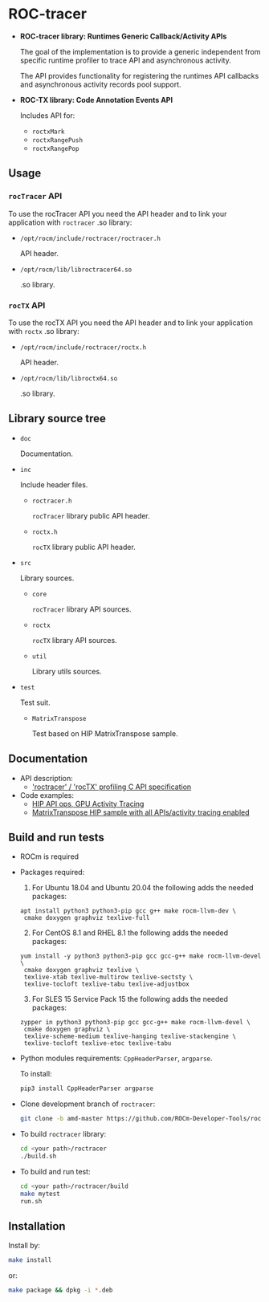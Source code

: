 # ROC-tracer

- **ROC-tracer library: Runtimes Generic Callback/Activity APIs**

  The goal of the implementation is to provide a generic independent from specific runtime profiler to trace API and asynchronous activity.

  The API provides functionality for registering the runtimes API callbacks and asynchronous activity records pool support.

- **ROC-TX library: Code Annotation Events API**

  Includes API for:

  - `roctxMark`
  - `roctxRangePush`
  - `roctxRangePop`

## Usage

### `rocTracer` API

To use the rocTracer API you need the API header and to link your application with `roctracer` .so library:

- `/opt/rocm/include/roctracer/roctracer.h`

  API header.

- `/opt/rocm/lib/libroctracer64.so`

  .so library.

### `rocTX` API

To use the rocTX API you need the API header and to link your application with `roctx` .so library:

- `/opt/rocm/include/roctracer/roctx.h`

  API header.

- `/opt/rocm/lib/libroctx64.so`

  .so library.

## Library source tree

- `doc`

  Documentation.

- `inc`

  Include header files.

  - `roctracer.h`

    `rocTracer` library public API header.

  - `roctx.h`
  
    `rocTX` library public API header.

- `src`
  
  Library sources.

  - `core`

    `rocTracer` library API sources.

  - `roctx`

    `rocTX` library API sources.

  - `util`

    Library utils sources.

- `test`

  Test suit.

  - `MatrixTranspose`

    Test based on HIP MatrixTranspose sample.

## Documentation

- API description:
  - ['roctracer' / 'rocTX' profiling C API specification](doc/roctracer_spec.md)
- Code examples:
  - [HIP API ops, GPU Activity Tracing](doc/roctracer_spec.md#41-hip-api-ops-gpu-activity-tracing)
  - [MatrixTranspose HIP sample with all APIs/activity tracing enabled](doc/roctracer_spec.md#42-matrixtranspose-hip-sample-with-all-apisactivity-tracing-enabled)

## Build and run tests

- ROCm is required

- Packages required:

  1. For Ubuntu 18.04 and Ubuntu 20.04 the following adds the needed packages:

   ````shell
   apt install python3 python3-pip gcc g++ make rocm-llvm-dev \
    cmake doxygen graphviz texlive-full
   ````

  2. For CentOS 8.1 and RHEL 8.1 the following adds the needed packages:

   ````shell
   yum install -y python3 python3-pip gcc gcc-g++ make rocm-llvm-devel \
    cmake doxygen graphviz texlive \
    texlive-xtab texlive-multirow texlive-sectsty \
    texlive-tocloft texlive-tabu texlive-adjustbox
   ````

  3. For SLES 15 Service Pack 15 the following adds the needed packages:

   ````shell
   zypper in python3 python3-pip gcc gcc-g++ make rocm-llvm-devel \
    cmake doxygen graphviz \
    texlive-scheme-medium texlive-hanging texlive-stackengine \
    texlive-tocloft texlive-etoc texlive-tabu
   ````

- Python modules requirements: `CppHeaderParser`, `argparse`.

  To install:

  ```sh
  pip3 install CppHeaderParser argparse
  ```

- Clone development branch of `roctracer`:

  ```sh
  git clone -b amd-master https://github.com/ROCm-Developer-Tools/roctracer
  ```

- To build `roctracer` library:

   ```sh
   cd <your path>/roctracer
   ./build.sh
   ```

- To build and run test:

  ```sh
  cd <your path>/roctracer/build
  make mytest
  run.sh
  ```

## Installation

Install by:

  ```sh
  make install
  ```

  or:

  ```sh
  make package && dpkg -i *.deb
  ```
